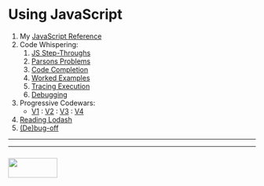 # Using JavaScript

1. My [JavaScript Reference](https://github.com/jankelearning/javascript)
2. Code Whispering:
    1. [JS Step-Throughs](https://github.com/jankelearning/js-step-throughs)
    2. [Parsons Problems](https://github.com/elewa-academy/parsons)
    3. [Code Completion](https://github.com/jankelearning/code-completion)
    4. [Worked Examples](https://github.com/jankelearning/worked-examples)
    5. [Tracing Execution](https://github.com/jankelearning/tracing-execution)
    6. [Debugging](https://github.com/jankelearning/debugging)
3. Progressive Codewars:  
    * [V1](https://github.com/jankelearning/codewars-v1/) : [V2](https://github.com/jankelearning/codewars-v2/) : [V3](https://github.com/jankelearning/codewars-v3/) : [V4](https://github.com/jankelearning/codewars-v4/)     
4. [Reading Lodash](https://github.com/jankelearning/reading-lodash)
5. [(De)bug-off](https://github.com/elewa-academy/de-bug-off-template)
  
___
___
### <a href="http://elewa.education/blog" target="_blank"><img src="https://user-images.githubusercontent.com/18554853/34921062-506450ae-f97d-11e7-875f-6feeb26ad72d.png" width="100" height="40"/></a>
